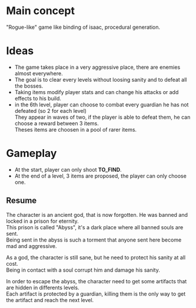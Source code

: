 # Main concept  

"Rogue-like" game like binding of isaac, procedural generation.  

# Ideas

- The game takes place in a very aggressive place, there are enemies almost everywhere. 
- The goal is to clear every levels without loosing sanity and to defeat all the bosses.   
- Taking items modify player stats and can change his attacks or add effects to his build.  
- in the 6th level, player can choose to combat every guardian he has not defeated (so 2 for each level)  
  They appear in waves of two, if the player is able to defeat them, he can choose a reward between 3 items.  
  Theses items are choosen in a pool of rarer items.
  

# Gameplay  

- At the start, player can only shoot __TO_FIND__.  
- At the end of a level, 3 items are proposed, the player can only choose one.  

## Resume

The character is an ancient god, that is now forgotten. He was banned and locked in a prison for eternity.  
This prison is called "Abyss", it's a dark place where all banned souls are sent.  
Being sent in the abyss is such a torment that anyone sent here become mad and aggressive.  

As a god, the character is still sane, but he need to protect his sanity at all cost.  
Being in contact with a soul corrupt him and damage his sanity.  

In order to escape the abyss, the character need to get some artifacts that are hidden in differents levels.  
Each artifact is protected by a guardian, killing them is the only way to get the artifact and reach the next level.  
